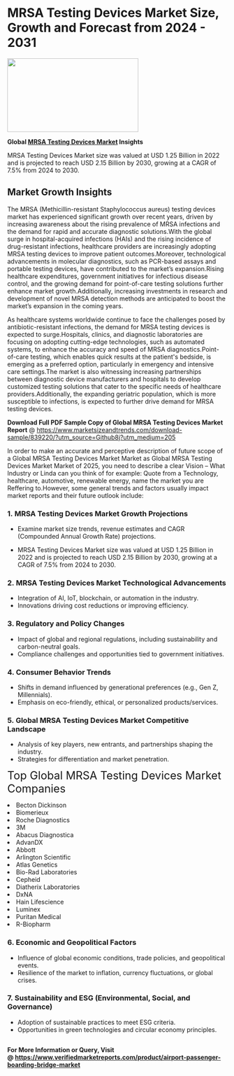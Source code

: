<H1>MRSA Testing Devices Market Size, Growth and Forecast from 2024 - 2031</H1><img class="aligncenter size-medium wp-image-584254" src="https://thirdeyenews.in/wp-content/uploads/2024/09/Global-Market-Research-300x168.jpeg" alt="" width="300" height="168" /><p><strong>Global&nbsp;<a href="https://www.marketsizeandtrends.com/download-sample/839220/?utm_source=Github8j?utm_medium=205">MRSA Testing Devices Market</a> Insights</strong></p><p>MRSA Testing Devices Market size was valued at USD 1.25 Billion in 2022 and is projected to reach USD 2.15 Billion by 2030, growing at a CAGR of 7.5% from 2024 to 2030.</p><p><h2>Market Growth Insights</h2> <p>The MRSA (Methicillin-resistant Staphylococcus aureus) testing devices market has experienced significant growth over recent years, driven by increasing awareness about the rising prevalence of MRSA infections and the demand for rapid and accurate diagnostic solutions.With the global surge in hospital-acquired infections (HAIs) and the rising incidence of drug-resistant infections, healthcare providers are increasingly adopting MRSA testing devices to improve patient outcomes.Moreover, technological advancements in molecular diagnostics, such as PCR-based assays and portable testing devices, have contributed to the market’s expansion.Rising healthcare expenditures, government initiatives for infectious disease control, and the growing demand for point-of-care testing solutions further enhance market growth.Additionally, increasing investments in research and development of novel MRSA detection methods are anticipated to boost the market’s expansion in the coming years.</p> <p>As healthcare systems worldwide continue to face the challenges posed by antibiotic-resistant infections, the demand for MRSA testing devices is expected to surge.Hospitals, clinics, and diagnostic laboratories are focusing on adopting cutting-edge technologies, such as automated systems, to enhance the accuracy and speed of MRSA diagnostics.Point-of-care testing, which enables quick results at the patient's bedside, is emerging as a preferred option, particularly in emergency and intensive care settings.The market is also witnessing increasing partnerships between diagnostic device manufacturers and hospitals to develop customized testing solutions that cater to the specific needs of healthcare providers.Additionally, the expanding geriatric population, which is more susceptible to infections, is expected to further drive demand for MRSA testing devices.</p> <p><span class=""><strong>Download Full PDF Sample Copy of Global MRSA Testing Devices Market Report</strong> @ <a href="https://www.marketsizeandtrends.com/download-sample/839220/?utm_source=Github8j?utm_medium=205" target="_blank">https://www.marketsizeandtrends.com/download-sample/839220/?utm_source=Github8j?utm_medium=205</a></span></p><p>In order to make an accurate and perceptive description of future scope of a Global&nbsp;MRSA Testing Devices Market Market as Global&nbsp;MRSA Testing Devices Market Market of 2025, you need to describe a clear Vision &ndash; What Industry or Linda can you think of for example: Quote from a Technology, healthcare, automotive, renewable energy, name the market you are Reffering to.However, some general trends and factors usually impact market reports and their future outlook include:</p><h3>1.&nbsp;<strong>MRSA Testing Devices Market Growth Projections</strong></h3><ul><li>Examine market size trends, revenue estimates and CAGR (Compounded Annual Growth Rate) projections.</li><li><p>MRSA Testing Devices Market size was valued at USD 1.25 Billion in 2022 and is projected to reach USD 2.15 Billion by 2030, growing at a CAGR of 7.5% from 2024 to 2030.</p></li></ul><h3>2.&nbsp;<strong>MRSA Testing Devices Market Technological Advancements</strong></h3><ul><li>Integration of AI, IoT, blockchain, or automation in the industry.</li><li>Innovations driving cost reductions or improving efficiency.</li></ul><h3>3.&nbsp;<strong>Regulatory and Policy Changes</strong></h3><ul><li>Impact of global and regional regulations, including sustainability and carbon-neutral goals.</li><li>Compliance challenges and opportunities tied to government initiatives.</li></ul><h3>4.&nbsp;<strong>Consumer Behavior Trends</strong></h3><ul><li>Shifts in demand influenced by generational preferences (e.g., Gen Z, Millennials).</li><li>Emphasis on eco-friendly, ethical, or personalized products/services.</li></ul><h3>5.&nbsp;<strong>Global MRSA Testing Devices Market Competitive Landscape</strong></h3><ul><li>Analysis of key players, new entrants, and partnerships shaping the industry.</li><li>Strategies for differentiation and market penetration.</li></ul><p data-pm-slice="1 1 []"><span style="color: inherit; font-family: inherit; font-size: 25px;">Top Global MRSA Testing Devices Market Companies</span></p><div class="" data-test-id=""><p><li>Becton Dickinson</li><li> Biomerieux</li><li> Roche Diagnostics</li><li> 3M</li><li> Abacus Diagnostica</li><li> AdvanDX</li><li> Abbott</li><li> Arlington Scientific</li><li> Atlas Genetics</li><li> Bio-Rad Laboratories</li><li> Cepheid</li><li> Diatherix Laboratories</li><li> DxNA</li><li> Hain Lifescience</li><li> Luminex</li><li> Puritan Medical</li><li> R-Biopharm</li></p></div><h3>6.&nbsp;<strong>Economic and Geopolitical Factors</strong></h3><ul><li>Influence of global economic conditions, trade policies, and geopolitical events.</li><li>Resilience of the market to inflation, currency fluctuations, or global crises.</li></ul><h3>7.&nbsp;<strong>Sustainability and ESG (Environmental, Social, and Governance)</strong></h3><ul><li>Adoption of sustainable practices to meet ESG criteria.</li><li>Opportunities in green technologies and circular economy principles.</li></ul><h2><strong style="font-size: 14px;">For More Information or Query, Visit @&nbsp;</strong><a style="background-color: #ffffff; font-size: 14px;" href="https://www.marketsizeandtrends.com/report/mrsa-testing-devices-market/" target="_blank">https://www.verifiedmarketreports.com/product/airport-passenger-boarding-bridge-market</a></h2>
